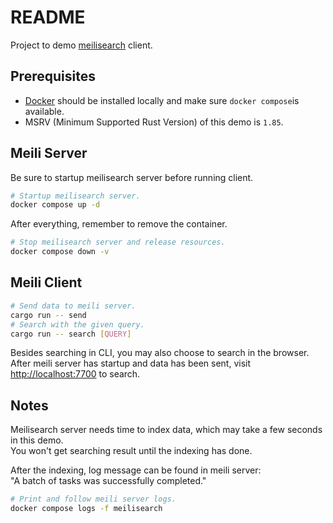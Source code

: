 # README

Project to demo [meilisearch](https://github.com/meilisearch/meilisearch) client.

## Prerequisites

- [Docker](http://docker.com/) should be installed locally
and make sure `docker compose`is available.
- MSRV (Minimum Supported Rust Version) of this demo is `1.85`.

## Meili Server

Be sure to startup meilisearch server before running client.

```sh
# Startup meilisearch server.
docker compose up -d
```

After everything, remember to remove the container.

```sh
# Stop meilisearch server and release resources.
docker compose down -v
```

## Meili Client

```sh
# Send data to meili server.
cargo run -- send
# Search with the given query.
cargo run -- search [QUERY]
```

Besides searching in CLI, you may also choose to search in the browser.\
After meili server has startup and data has been sent,
visit <http://localhost:7700> to search.

## Notes

Meilisearch server needs time to index data,
which may take a few seconds in this demo.\
You won't get searching result until the indexing has done.

After the indexing, log message can be found in meili server:\
"A batch of tasks was successfully completed."

```sh
# Print and follow meili server logs.
docker compose logs -f meilisearch
```
